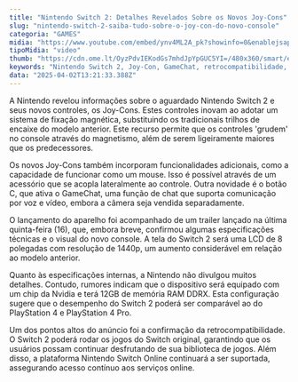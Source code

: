 ```yaml
---
title: "Nintendo Switch 2: Detalhes Revelados Sobre os Novos Joy-Cons"
slug: "nintendo-switch-2-saiba-tudo-sobre-o-joy-con-do-novo-console"
categoria: "GAMES"
midia: "https://www.youtube.com/embed/ynv4ML2A_pk?showinfo=0&enablejsapi=1"
tipoMidia: "video"
thumb: "https://cdn.ome.lt/OyzPdvIEKodGs7mhdJpYpGUC5YI=/480x360/smart/extras/conteudos/01_9cdao38.jpg"
keywords: "Nintendo Switch 2, Joy-Con, GameChat, retrocompatibilidade, Nintendo"
data: "2025-04-02T13:21:33.388Z"
---
```


A Nintendo revelou informações sobre o aguardado Nintendo Switch 2 e seus novos controles, os Joy-Cons. Estes controles inovam ao adotar um sistema de fixação magnética, substituindo os tradicionais trilhos de encaixe do modelo anterior. Este recurso permite que os controles 'grudem' no console através do magnetismo, além de serem ligeiramente maiores que os predecessores.

Os novos Joy-Cons também incorporam funcionalidades adicionais, como a capacidade de funcionar como um mouse. Isso é possível através de um acessório que se acopla lateralmente ao controle. Outra novidade é o botão C, que ativa o GameChat, uma função de chat que suporta comunicação por voz e vídeo, embora a câmera seja vendida separadamente.

O lançamento do aparelho foi acompanhado de um trailer lançado na última quinta-feira (16), que, embora breve, confirmou algumas especificações técnicas e o visual do novo console. A tela do Switch 2 será uma LCD de 8 polegadas com resolução de 1440p, um aumento considerável em relação ao modelo anterior.

Quanto às especificações internas, a Nintendo não divulgou muitos detalhes. Contudo, rumores indicam que o dispositivo será equipado com um chip da Nvidia e terá 12GB de memória RAM DDRX. Esta configuração sugere que o desempenho do Switch 2 poderá ser comparável ao do PlayStation 4 e PlayStation 4 Pro.

Um dos pontos altos do anúncio foi a confirmação da retrocompatibilidade. O Switch 2 poderá rodar os jogos do Switch original, garantindo que os usuários possam continuar desfrutando de sua biblioteca de jogos. Além disso, a plataforma Nintendo Switch Online continuará a ser suportada, assegurando acesso contínuo aos serviços online.
